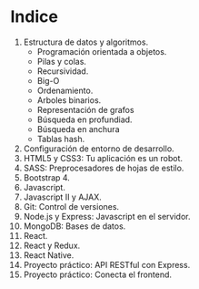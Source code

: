 # Indice

1. Estructura de datos y algoritmos.
   * Programación orientada a objetos.
   * Pilas y colas.
   * Recursividad.
   * Big-O
   * Ordenamiento.
   * Arboles binarios.
   * Representación de grafos
   * Búsqueda en profundiad.
   * Búsqueda en anchura
   * Tablas hash.
2. Configuración de entorno de desarrollo.
3. HTML5 y CSS3: Tu aplicación es un robot.
4. SASS: Preprocesadores de hojas de estilo.
5. Bootstrap 4.
6. Javascript.
7. Javascript II y AJAX.
8. Git: Control de versiones.
9. Node.js y Express: Javascript en el servidor.
10. MongoDB: Bases de datos.
11. React.
12. React y Redux.
13. React Native.
14. Proyecto práctico: API RESTful con Express.
15. Proyecto práctico: Conecta el frontend.

